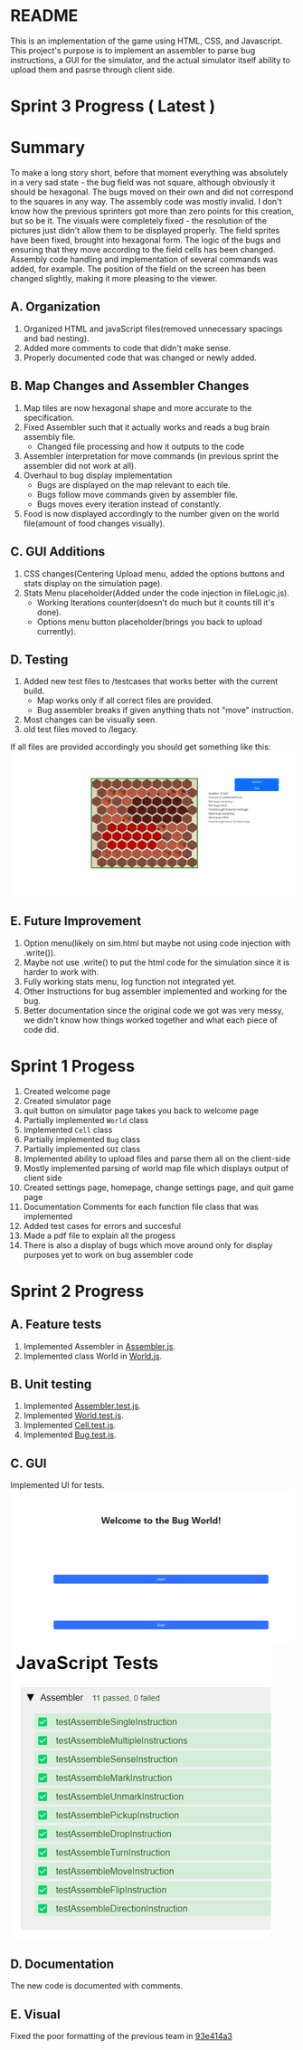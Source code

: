 # README
This is an implementation of the game using HTML, CSS, and Javascript. This project's purpose is to implement an assembler to parse bug instructions, a GUI for the simulator, and the actual simulator itself ability to upload them and pasrse through client side.
# Sprint 3 Progress ( Latest )

# Summary
To make a long story short, before that moment everything was absolutely in a very sad state - the bug field was not square, although obviously it should be hexagonal. The bugs moved on their own and did not correspond to the squares in any way. The assembly code was mostly invalid. I don't know how the previous sprinters got more than zero points for this creation, but so be it. The visuals were completely fixed - the resolution of the pictures just didn't allow them to be displayed properly. The field sprites have been fixed, brought into hexagonal form. The logic of the bugs and ensuring that they move according to the field cells has been changed. Assembly code handling and implementation of several commands was added, for example. The position of the field on the screen has been changed slightly, making it more pleasing to the viewer.

## A. Organization
1. Organized HTML and javaScript files(removed unnecessary spacings and bad nesting).
2. Added more comments to code that didn't make sense.
3. Properly documented code that was changed or newly added.

## B. Map Changes and Assembler Changes
1. Map tiles are now hexagonal shape and more accurate to the specification.
2. Fixed Assembler such that it actually works and reads a bug brain assembly file.
	- Changed file processing and how it outputs to the code
3. Assembler interpretation for move commands (in previous sprint the assembler did not work at all).
4. Overhaul to bug display implementation
	- Bugs are displayed on the map relevant to each tile.
	- Bugs follow move commands given by assembler file.
	- Bugs moves every iteration instead of constantly.
5. Food is now displayed accordingly to the number given on the world file(amount of food changes visually).

## C. GUI Additions
1. CSS changes(Centering Upload menu, added the options buttons and stats display on the simulation page).
2. Stats Menu placeholder(Added under the code injection in fileLogic.js).
	- Working Iterations counter(doesn't do much but it counts till it's done).
	- Options menu button placeholder(brings you back to upload currently).

## D. Testing
1. Added new test files to /testcases that works better with the current build.
	- Map works only if all correct files are provided.
	- Bug assembler breaks if given anything thats not "move" instruction.
2. Most changes can be visually seen.
3. old test files moved to /legacy.

If all files are provided accordingly you should get something like this:
![progress](readme_images/sprint3_sim.png)

## E. Future Improvement
1. Option menu(likely on sim.html but maybe not using code injection with .write()).
2. Maybe not use .write() to put the html code for the simulation since it is harder to work with.
3. Fully working stats menu, log function not integrated yet.
4. Other Instructions for bug assembler implemented and working for the bug.
5. Better documentation since the original code we got was very messy, we didn't know how things worked together and what each piece of code did.
# Sprint 1 Progess

1. Created welcome page <br>
2. Created simulator page <br>
3. quit button on simulator page takes you back to welcome page <br>
4. Partially implemented `World` class <br>
5. Implemented `Cell` class <br>
6. Partially implemented `Bug` class <br>
7. Partially implemented `GUI` class <br>
8. Implemented ability to upload files and parse them all on the client-side <br>
9. Mostly implemented parsing of world map file which displays output of client side<br>
10. Created settings page, homepage, change settings page, and quit game page <br>
11. Documentation Comments for each function file class that was implemented <br>
12. Added test cases for errors and succesful <br>
13. Made a pdf file to explain all the progess <br>
14. There is also a display of bugs which move around only for display purposes yet to work on bug assembler code<br>

# Sprint 2 Progress

## A. Feature tests
1. Implemented Assembler in [Assembler.js](public_html/javascriptFiles/Assembler.js).
2. Implemented class World in [World.js](public_html/javascriptFiles/classes/World.js).

## B. Unit testing
1. Implemented [Assembler.test.js](public_html/javascriptFiles/test/Assembler.test.js).
2. Implemented [World.test.js](public_html/javascriptFiles/test/World.test.js).
3. Implemented [Cell.test.js](public_html/javascriptFiles/test/Cell.test.js).
4. Implemented [Bug.test.js](public_html/javascriptFiles/test/Bug.test.js).
## C. GUI
Implemented UI for tests.
![tests](readme_images/welcome.png)
![tests](readme_images/test.png)

## D. Documentation
The new code is documented with comments.

## E. Visual
Fixed the poor formatting of the previous team in [93e414a3](https://github.com/CU-Software-Engineering-2023/pair34_sprint2/commit/93e414a3d98943837cc80f561fa434c535c5024f)



